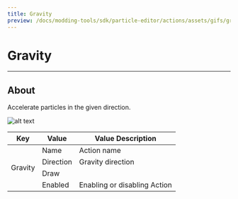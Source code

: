 ```yaml
---
title: Gravity
preview: /docs/modding-tools/sdk/particle-editor/actions/assets/gifs/gravity.gif
---
```


# Gravity

___

## About

Accelerate particles in the given direction.

![alt text](assets/gifs/gravity.gif)

<table><thead>
  <tr>
    <th>Key</th>
    <th>Value</th>
    <th>Value Description</th>
  </tr></thead>
<tbody>
  <tr>
    <td rowspan="4">Gravity</td>
    <td>Name</td>
    <td>Action name</td>
  </tr>
  <tr>
    <td>Direction</td>
    <td>Gravity direction</td>
  </tr>
  <tr>
    <td>Draw</td>
    <td></td>
  </tr>
  <tr>
    <td>Enabled</td>
    <td>Enabling or disabling Action</td>
  </tr>
</tbody>
</table>
